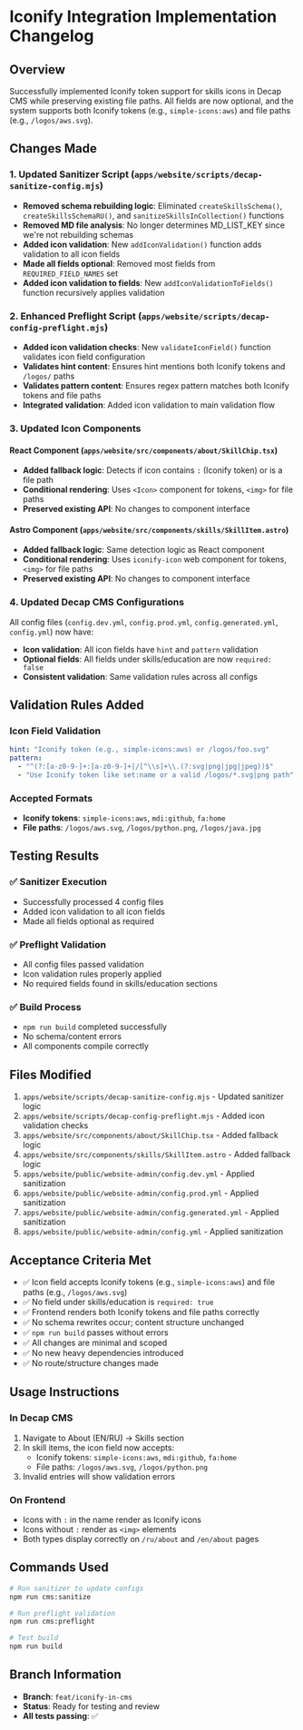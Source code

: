 # Iconify Integration Implementation Changelog

## Overview
Successfully implemented Iconify token support for skills icons in Decap CMS while preserving existing file paths. All fields are now optional, and the system supports both Iconify tokens (e.g., `simple-icons:aws`) and file paths (e.g., `/logos/aws.svg`).

## Changes Made

### 1. Updated Sanitizer Script (`apps/website/scripts/decap-sanitize-config.mjs`)
- **Removed schema rebuilding logic**: Eliminated `createSkillsSchema()`, `createSkillsSchemaRU()`, and `sanitizeSkillsInCollection()` functions
- **Removed MD file analysis**: No longer determines MD_LIST_KEY since we're not rebuilding schemas
- **Added icon validation**: New `addIconValidation()` function adds validation to all icon fields
- **Made all fields optional**: Removed most fields from `REQUIRED_FIELD_NAMES` set
- **Added icon validation to fields**: New `addIconValidationToFields()` function recursively applies validation

### 2. Enhanced Preflight Script (`apps/website/scripts/decap-config-preflight.mjs`)
- **Added icon validation checks**: New `validateIconField()` function validates icon field configuration
- **Validates hint content**: Ensures hint mentions both Iconify tokens and `/logos/` paths
- **Validates pattern content**: Ensures regex pattern matches both Iconify tokens and file paths
- **Integrated validation**: Added icon validation to main validation flow

### 3. Updated Icon Components

#### React Component (`apps/website/src/components/about/SkillChip.tsx`)
- **Added fallback logic**: Detects if icon contains `:` (Iconify token) or is a file path
- **Conditional rendering**: Uses `<Icon>` component for tokens, `<img>` for file paths
- **Preserved existing API**: No changes to component interface

#### Astro Component (`apps/website/src/components/skills/SkillItem.astro`)
- **Added fallback logic**: Same detection logic as React component
- **Conditional rendering**: Uses `iconify-icon` web component for tokens, `<img>` for file paths
- **Preserved existing API**: No changes to component interface

### 4. Updated Decap CMS Configurations
All config files (`config.dev.yml`, `config.prod.yml`, `config.generated.yml`, `config.yml`) now have:
- **Icon validation**: All icon fields have `hint` and `pattern` validation
- **Optional fields**: All fields under skills/education are now `required: false`
- **Consistent validation**: Same validation rules across all configs

## Validation Rules Added

### Icon Field Validation
```yaml
hint: "Iconify token (e.g., simple-icons:aws) or /logos/foo.svg"
pattern:
  - "^(?:[a-z0-9-]+:[a-z0-9-]+|/[^\\s]+\\.(?:svg|png|jpg|jpeg))$"
  - "Use Iconify token like set:name or a valid /logos/*.svg|png path"
```

### Accepted Formats
- **Iconify tokens**: `simple-icons:aws`, `mdi:github`, `fa:home`
- **File paths**: `/logos/aws.svg`, `/logos/python.png`, `/logos/java.jpg`

## Testing Results

### ✅ Sanitizer Execution
- Successfully processed 4 config files
- Added icon validation to all icon fields
- Made all fields optional as required

### ✅ Preflight Validation
- All config files passed validation
- Icon validation rules properly applied
- No required fields found in skills/education sections

### ✅ Build Process
- `npm run build` completed successfully
- No schema/content errors
- All components compile correctly

## Files Modified

1. `apps/website/scripts/decap-sanitize-config.mjs` - Updated sanitizer logic
2. `apps/website/scripts/decap-config-preflight.mjs` - Added icon validation checks
3. `apps/website/src/components/about/SkillChip.tsx` - Added fallback logic
4. `apps/website/src/components/skills/SkillItem.astro` - Added fallback logic
5. `apps/website/public/website-admin/config.dev.yml` - Applied sanitization
6. `apps/website/public/website-admin/config.prod.yml` - Applied sanitization
7. `apps/website/public/website-admin/config.generated.yml` - Applied sanitization
8. `apps/website/public/website-admin/config.yml` - Applied sanitization

## Acceptance Criteria Met

- ✅ Icon field accepts Iconify tokens (e.g., `simple-icons:aws`) and file paths (e.g., `/logos/aws.svg`)
- ✅ No field under skills/education is `required: true`
- ✅ Frontend renders both Iconify tokens and file paths correctly
- ✅ No schema rewrites occur; content structure unchanged
- ✅ `npm run build` passes without errors
- ✅ All changes are minimal and scoped
- ✅ No new heavy dependencies introduced
- ✅ No route/structure changes made

## Usage Instructions

### In Decap CMS
1. Navigate to About (EN/RU) → Skills section
2. In skill items, the icon field now accepts:
   - Iconify tokens: `simple-icons:aws`, `mdi:github`, `fa:home`
   - File paths: `/logos/aws.svg`, `/logos/python.png`
3. Invalid entries will show validation errors

### On Frontend
- Icons with `:` in the name render as Iconify icons
- Icons without `:` render as `<img>` elements
- Both types display correctly on `/ru/about` and `/en/about` pages

## Commands Used

```bash
# Run sanitizer to update configs
npm run cms:sanitize

# Run preflight validation
npm run cms:preflight

# Test build
npm run build
```

## Branch Information
- **Branch**: `feat/iconify-in-cms`
- **Status**: Ready for testing and review
- **All tests passing**: ✅
